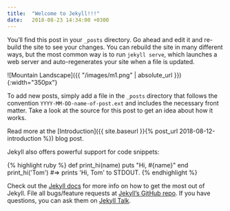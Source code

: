 ```yaml
---
title:  "Welcome to Jekyll!!!"
date:   2018-08-23 14:34:00 +0300
---
```

You’ll find this post in your `_posts` directory. Go ahead and edit it and re-build the site to see your changes. <!--more-->You can rebuild the site in many different ways, but the most common way is to run `jekyll serve`, which launches a web server and auto-regenerates your site when a file is updated.

![Mountain Landscape]({{ "/images/m1.png" | absolute_url }}){:width="350px"}

To add new posts, simply add a file in the `_posts` directory that follows the convention `YYYY-MM-DD-name-of-post.ext` and includes the necessary front matter. Take a look at the source for this post to get an idea about how it works.

Read more at the [Introduction]({{ site.baseurl }}{% post_url 2018-08-12-introduction %}) blog post.

Jekyll also offers powerful support for code snippets:

{% highlight ruby %}
def print_hi(name)
  puts "Hi, #{name}"
end
print_hi('Tom')
#=> prints 'Hi, Tom' to STDOUT.
{% endhighlight %}

Check out the [Jekyll docs][jekyll-docs] for more info on how to get the most out of Jekyll. File all bugs/feature requests at [Jekyll’s GitHub repo][jekyll-gh]. If you have questions, you can ask them on [Jekyll Talk][jekyll-talk].

[jekyll-docs]: https://jekyllrb.com/docs/home
[jekyll-gh]:   https://github.com/jekyll/jekyll
[jekyll-talk]: https://talk.jekyllrb.com/
